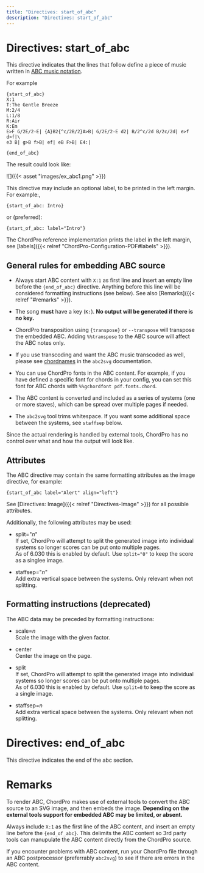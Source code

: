 ```yaml
---
title: "Directives: start_of_abc"
description: "Directives: start_of_abc"
---
```


# Directives: start_of_abc

This directive indicates that the lines that follow define a piece of
music written in [ABC music notation](https://www.abcnotation.com).

For example

    {start_of_abc}
	X:1
	T:The Gentle Breeze
	M:2/4
	L:1/8
	R:Air
	K:Em
    E>F G/2E/2-E| {A}B2{^c/2B/2}A>B| G/2E/2-E d2| B/2^c/2d B/2c/2d| e>f d>f|\
    e3 B| g>B f>B| ef| eB F>B| E4:|
 	
    {end_of_abc}

The result could look like:

![]({{< asset "images/ex_abc1.png" >}})

This directive may include an optional label, to be printed in the
left margin. For example:,

    {start_of_abc: Intro}

or (preferred):

    {start_of_abc: label="Intro"}

The ChordPro reference implementation prints the label in the left
margin, see [labels]({{< relref "ChordPro-Configuration-PDF#labels" >}}).

## General rules for embedding ABC source

* Always start ABC content with `X:1` as first line and insert an
  empty line before the `{end_of_abc}` directive. 
  Anything before this
  line will be considered formatting instructions (see below).
  See also [Remarks]({{< relref "#remarks" >}}).

* The song **must** have a key (`K:`).
  **No output will be generated if there is no key.**

* ChordPro transposition using `{transpose}` or `--transpose` will
  transpose the embedded ABC. Adding `%%transpose` to the ABC
  source will affect the ABC notes only.

* If you use transcoding and want the ABC music transcoded as well,
  please see
  [chordnames](http://moinejf.free.fr/abcm2ps-doc/chordnames.html) in
  the `abc2svg` documentation.

* You can use ChordPro fonts in the ABC content. For example, if you
  have defined a specific font for chords in your config, you can
  set this font for ABC chords with `%%gchordfont pdf.fonts.chord`.

* The ABC content is converted and included as a series of systems
  (one or more staves), which can be spread over multiple pages if needed.

* The `abc2svg` tool trims whitespace. If you want some additional
  space between the systems, see `staffsep` below.

Since the actual rendering is handled by external tools, ChordPro has
no control over what and how the output will look like.

## Attributes

The ABC directive may contain the same formatting attributes as the
image directive, for example:

    {start_of_abc label="Alert" align="left"}

See [Directives: Image]({{< relref "Directives-Image" >}}) for all
possible attributes.

Additionally, the following attributes may be used:

* split="_n_"  
  If set, ChordPro will attempt to split the generated image into individual
  systems so longer scores can be put onto multiple pages.  
  As of 6.030 this is enabled by default. Use `split="0"` to keep the
  score as a singlee image.

* staffsep="_n_"  
  Add extra vertical space between the systems.
  Only relevant when not splitting.

## Formatting instructions (deprecated)

The ABC data may be preceded by formatting instructions:

* scale=_n_  
  Scale the image with the given factor.

* center  
  Center the image on the page.

* split  
  If set, ChordPro will attempt to split the generated image into individual
  systems so longer scores can be put onto multiple pages.  
  As of 6.030 this is enabled by default. Use `split=0` to keep the
  score as a single image.

* staffsep=_n_  
  Add extra vertical space between the systems.
  Only relevant when not splitting.

# Directives: end_of_abc

This directive indicates the end of the abc section.

# Remarks

To render ABC, ChordPro makes use of external tools to
convert the ABC source to an SVG image, and then embeds the image.
**Depending on
the external tools support for embedded ABC may be limited, or absent.**

Always include `X:1` as the first line of the ABC content, and insert
an empty line before the `{end_of_abc}`. This delimits the ABC content
so 3rd party tools can manupulate the ABC content directly from the
ChordPro source.

If you encounter problems with ABC content, run your ChordPro file
through an ABC postprocessor (preferrably `abc2svg`) to see if
there are errors in the ABC content.

